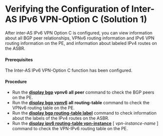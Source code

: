 Verifying the Configuration of Inter-AS IPv6 VPN-Option C (Solution 1)
======================================================================

After inter-AS IPv6 VPN Option C is configured, you can
view information about all BGP peer relationships, VPNv6 routing information
and IPv6 VPN routing information on the PE, and information about
labeled IPv4 routes on the ASBR.

#### Prerequisites

The Inter-AS IPv6 VPN-Option C function has been configured.
#### Procedure

* Run the [**display bgp**](cmdqueryname=display+bgp) **vpnv6** **all** **peer** command
  to check the BGP peers on the PE.
* Run the [**display bgp vpnv6**](cmdqueryname=display+bgp+vpnv6) **all** **routing-table** command to check the VPNv6 routing table on the PE.
* Run the [**display bgp routing-table
  label**](cmdqueryname=display+bgp+routing-table+label) command to check information about the labels
  of the IPv4 routes on the ASBR.
* Run the [**display
  ipv6 routing-table vpn-instance**](cmdqueryname=display+ipv6+routing-table+vpn-instance) [ *vpn-instance-name* ] command to check the VPN-IPv6 routing table on the PE.